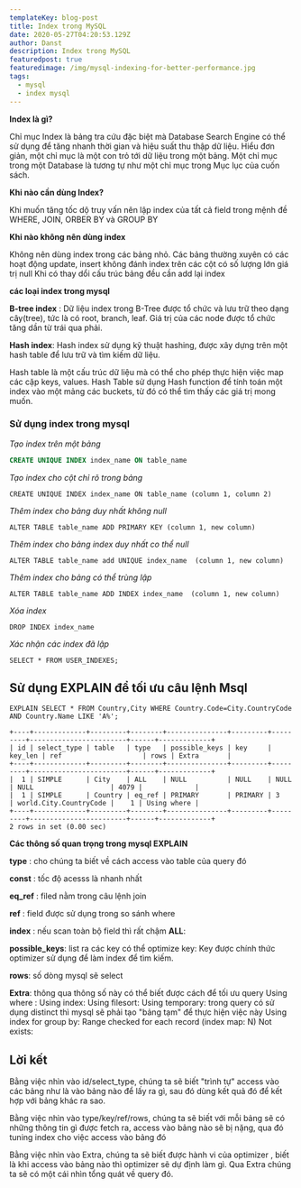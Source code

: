 ```yaml
---
templateKey: blog-post
title: Index trong MySQL
date: 2020-05-27T04:20:53.129Z
author: Danst
description: Index trong MySQL
featuredpost: true
featuredimage: /img/mysql-indexing-for-better-performance.jpg
tags:
  - mysql
  - index mysql
---
```

**Index là gì?**

Chỉ mục Index là bảng tra cứu đặc biệt mà Database Search Engine có thể sử dụng để tăng nhanh thời gian và hiệu suất thu thập dữ liệu.  Hiểu đơn giản, một chỉ mục là một con trỏ tới dữ liệu trong một bảng. Một chỉ mục trong một Database là tương tự như một chỉ mục trong Mục lục của cuốn sách.

**Khi nào cần dùng Index?** 

Khi muốn tăng tốc dộ truy vấn 
nên lập index của tất cả field trong mệnh đề WHERE, JOIN, ORBER BY và GROUP BY

**Khi nào không nên dùng index**

Không nên dùng index trong các bảng nhỏ. Các bảng  thường xuyên có các hoạt động update, insert không đánh index trên các cột có số lượng lớn giá trị null
Khi có thay dổi cấu trúc bảng đều cần add lại index

**các loại index trong mysql**

**B-tree index** : Dữ liệu index trong B-Tree được tổ chức và lưu trữ theo dạng cây(tree), tức là có root, branch, leaf. Giá trị của các node được tổ chức tăng dần từ trái qua phải.

 **Hash index**:  Hash index sử dụng kỹ thuật hashing, được xây dựng trên một hash table để lưu trữ và tìm kiếm dữ liệu.

Hash table là một cấu trúc dữ liệu mà có thể cho phép thực hiện việc map các cặp keys, values. Hash Table sử dụng Hash function để tính toán một index vào một mảng các buckets, từ đó có thể tìm thấy các giá trị mong muốn.

### Sử dụng index trong mysql 

*Tạo index trên một bảng*

```sql
CREATE UNIQUE INDEX index_name ON table_name
```



*Tạo index cho cột chỉ rõ trong bảng* 

```
CREATE UNIQUE INDEX index_name ON table_name (column 1, column 2)
```

*Thêm index cho bảng duy nhất không null* 

```
ALTER TABLE table_name ADD PRIMARY KEY (column 1, new column)
```

*Thêm index cho bảng index duy nhất co thể null* 

```
ALTER TABLE table_name add UNIQUE index_name  (column 1, new column)
```

*Thêm index cho bảng có thể trùng lập* 

```
ALTER TABLE table_name ADD INDEX index_name  (column 1, new column)
```

*Xóa index* 

```
DROP INDEX index_name
```

*Xác nhận các index đã lập*

```
SELECT * FROM USER_INDEXES;
```





## Sử dụng EXPLAIN để tối ưu câu lệnh Msql



```
EXPLAIN SELECT * FROM Country,City WHERE Country.Code=City.CountryCode AND Country.Name LIKE 'A%';

+----+-------------+---------+--------+---------------+---------+---------+------------------------+------+-------------+
| id | select_type | table   | type   | possible_keys | key     | key_len | ref                    | rows | Extra       |
+----+-------------+---------+--------+---------------+---------+---------+------------------------+------+-------------+
|  1 | SIMPLE      | City    | ALL    | NULL          | NULL    | NULL    | NULL                   | 4079 |             |
|  1 | SIMPLE      | Country | eq_ref | PRIMARY       | PRIMARY | 3       | world.City.CountryCode |    1 | Using where |
+----+-------------+---------+--------+---------------+---------+---------+------------------------+------+-------------+
2 rows in set (0.00 sec)

```

**Các thông số quan trọng trong mysql EXPLAIN**

**type** :  cho chúng ta biết về cách access vào table của query đó

**const** :  tốc độ acesss là nhanh nhất 

**eq_ref** :  filed nằm trong câu lệnh join

**ref** :  field được sử dụng trong so sánh where

**index** :  nếu scan toàn bộ field thì rất chậm
**ALL**: 

**possible_keys**: list ra các key có thể optimize key:  Key được chính thức optimizer sử dụng để làm index để tìm kiếm.

**rows**: số dòng mysql sẽ select

**Extra**: thông qua thông số này có thể biết được cách để tối ưu query
Using where : 
Using index: 
Using filesort: 
Using temporary: trong query có sử dụng distinct thì mysql sẽ phải tạo "bảng tạm" để thực hiện việc này
Using index for group by: Range checked for each record (index map: N)
Not exists: 

## Lời kết 

Bằng việc nhìn vào id/select_type, chúng ta sẽ biết "trình tự" access vào các bảng như là vào bảng nào để lấy ra gì, sau đó dùng kết quả đó để kết hợp với bảng khác ra sao.

Bằng việc nhìn vào type/key/ref/rows, chúng ta sẽ biết với mỗi bảng sẽ có những thông tin gì được fetch ra, access vào bảng nào sẽ bị nặng, qua đó tuning index cho việc access vào bảng đó

Bằng việc nhìn vào Extra, chúng ta sẽ biết được hành vi của optimizer , biết là khi access vào bảng nào thì optimizer sẽ dự định làm gì. Qua Extra chúng ta sẽ có một cái nhìn tổng quát về query đó.